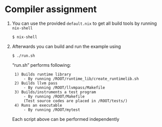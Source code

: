 # Compiler assignment

1. You can use the provided `default.nix` to get all build tools by running `nix-shell`
   ```
   $ nix-shell
   ```
2. Afterwards you can build and run the example using
   ```console
   $ ./run.sh
   ```
   “run.sh” performs following:
        
        1) Builds runtime library
            - By running /ROOT/runtime_lib/create_runtimelib.sh
        2) Builds llvm pass
            - By running /ROOT/llvmpass/Makefile
        3) Builds/instruments a test program
            - By running /ROOT/Makefile
            (Test source codes are placed in /ROOT/tests/)
        4) Runs an executable
            - By running /ROOT/mytest

    Each script above can be performed independently

